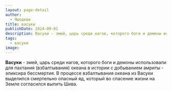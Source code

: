 ```yaml
---
layout: page-detail
author:
  - Яшодеви
title: васуки
publishDate: 2024-09-01
description: Васуки - змей, царь среди нагов, которого боги и демоны использовали для пахтания (взбалтывания) океана в истории с добыванием амриты - эликсира бессмертия. В процессе взбалтывания океана из Васуки выделился смертельно опасный яд, который во спасение жизни на Земле согласился выпить Шива.
tags:
  - васуки
image:
---
```

**Васуки** - змей, царь среди нагов, которого боги и демоны использовали для пахтания (взбалтывания) океана в истории с добыванием амриты - эликсира бессмертия. В процессе взбалтывания океана из Васуки выделился смертельно опасный яд, который во спасение жизни на Земле согласился выпить Шива.

